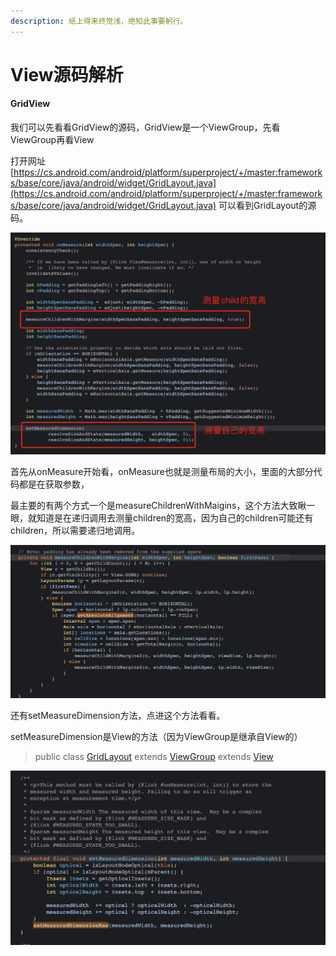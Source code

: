 ```yaml
---
description: 纸上得来终觉浅，绝知此事要躬行。
---
```


# View源码解析

#### GridView

我们可以先看看GridView的源码，GridView是一个ViewGroup，先看ViewGroup再看View

打开网址 [https://cs.android.com/android/platform/superproject/+/master:frameworks/base/core/java/android/widget/GridLayout.java](https://cs.android.com/android/platform/superproject/+/master:frameworks/base/core/java/android/widget/GridLayout.java)  可以看到GridLayout的源码。

![](../../../.gitbook/assets/image%20%2821%29.png)

首先从onMeasure开始看，onMeasure也就是测量布局的大小，里面的大部分代码都是在获取参数，

最主要的有两个方式一个是measureChildrenWithMaigins，这个方法大致瞅一眼，就知道是在递归调用去测量children的宽高，因为自己的children可能还有children，所以需要递归地调用。

![](../../../.gitbook/assets/image%20%2820%29.png)

还有setMeasureDimension方法，点进这个方法看看。

setMeasureDimension是View的方法（因为ViewGroup是继承自View的）

> public class [GridLayout](https://cs.android.com/android/platform/superproject/+/master:frameworks/base/core/java/android/widget/GridLayout.java;bpv=1;bpt=1;l=173?q=class%20gridlayout%20%7B&ss=android%2Fplatform%2Fsuperproject&gsn=GridLayout&gs=kythe%3A%2F%2Fandroid.googlesource.com%2Fplatform%2Fsuperproject%3Flang%3Djava%3Fpath%3Dandroid.widget.GridLayout%2354d1273e18240abf59929d8f729143dc3df33f393f868380d8db68fd179fbdeb) extends [ViewGroup](https://cs.android.com/android/platform/superproject/+/master:frameworks/base/core/java/android/view/ViewGroup.java;drc=master;l=130) extends [View](https://cs.android.com/android/platform/superproject/+/master:frameworks/base/core/java/android/view/View.java;drc=master;l=810)

![](../../../.gitbook/assets/image%20%2824%29.png)







